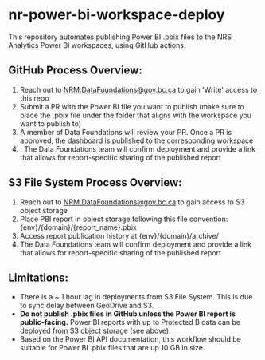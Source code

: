 # nr-power-bi-workspace-deploy
This repository automates publishing Power BI .pbix files to the NRS Analytics Power BI workspaces, using GitHub actions.

## GitHub Process Overview:
1. Reach out to NRM.DataFoundations@gov.bc.ca to gain 'Write' access to this repo
2. Submit a PR with the Power BI file you want to publish (make sure to place the .pbix file under the folder that aligns with the workspace you want to publish to)
3. A member of Data Foundations will review your PR. Once a PR is approved, the dashboard is published to the corresponding workspace
4. . The Data Foundations team will confirm deployment and provide a link that allows for report-specific sharing of the published report

## S3 File System Process Overview:
1. Reach out to NRM.DataFoundations@gov.bc.ca to gain access to S3 object storage
2. Place PBI report in object storage following this file convention: {env}/{domain}/{report_name}.pbix
3. Access report publication history at {env}/{domain}/archive/
4. The Data Foundations team will confirm deployment and provide a link that allows for report-specific sharing of the published report

## Limitations: 
- There is a ~ 1 hour lag in deployments from S3 File System. This is due to sync delay between GeoDrive and S3.
- **Do not publish .pbix files in GitHub unless the  Power BI report is public-facing.** Power BI reports with up to Protected B data can be deployed from S3 object storage (see above).
- Based on the Power BI API documentation, this workflow should be suitable for Power BI .pbix files that are up 10 GB in size.
